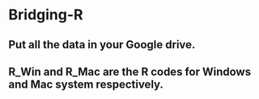# Bridging-R
## Put all the data in your Google drive.
## R_Win and R_Mac are the R codes for Windows and Mac system respectively.
